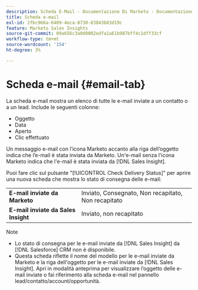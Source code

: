 ```yaml
---
description: Scheda E-Mail - Documentazione Di Marketo - Documentazione Del Prodotto
title: Scheda e-mail
exl-id: 2fbc966a-6409-4eca-8730-83843b03d19c
feature: Marketo Sales Insights
source-git-commit: 09a656c3a0d0002edfa1a61b987bff4c1dff33cf
workflow-type: tm+mt
source-wordcount: '154'
ht-degree: 3%

---
```


# Scheda e-mail {#email-tab}

La scheda e-mail mostra un elenco di tutte le e-mail inviate a un contatto o a un lead. Include le seguenti colonne:

* Oggetto
* Data
* Aperto
* Clic effettuato

Un messaggio e-mail con l’icona Marketo accanto alla riga dell’oggetto indica che l’e-mail è stata inviata da Marketo. Un&#39;e-mail senza l&#39;icona Marketo indica che l&#39;e-mail è stata inviata da [!DNL Sales Insight].

Puoi fare clic sul pulsante &quot;[!UICONTROL Check Delivery Status]&quot; per aprire una nuova scheda che mostra lo stato di consegna delle e-mail:

<table>
 <tbody>
  <tr>
   <td><strong>E-mail inviate da Marketo</strong></td>
   <td>Inviato, Consegnato, Non recapitato, Non recapitato</td>
  </tr>
  <tr>
   <td><strong>E-mail inviate da Sales Insight</strong></td>
   <td>Inviato, non recapitato</td>
  </tr>
 </tbody>
</table>

>[!NOTE]
>
>* Lo stato di consegna per le e-mail inviate da [!DNL Sales Insight] da [!DNL Salesforce] CRM non è disponibile.
>* Questa scheda riflette il nome del modello per le e-mail inviate da Marketo e la riga dell&#39;oggetto per le e-mail inviate da [!DNL Sales Insight]. Apri in modalità anteprima per visualizzare l’oggetto delle e-mail inviate o fai riferimento alla scheda e-mail nel pannello lead/contatto/account/opportunità.
